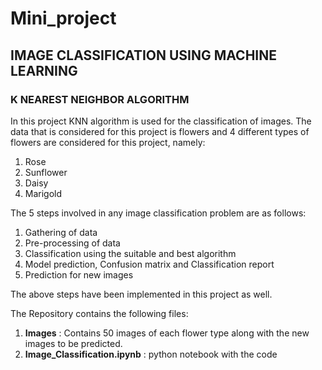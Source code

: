 # Mini_project
## IMAGE CLASSIFICATION USING MACHINE LEARNING
### K NEAREST NEIGHBOR ALGORITHM

In this project KNN algorithm is used for the classification of images. The data that is considered for this project is flowers and 4 different types of flowers are considered for this project, namely:</br>
1) Rose
2) Sunflower
3) Daisy
4) Marigold

The 5 steps involved in any image classification problem are as follows:
1) Gathering of data
2) Pre-processing of data
3) Classification using the suitable and best algorithm
4) Model prediction, Confusion matrix and Classification report
5) Prediction for new images

The above steps have been implemented in this project as well.</br>

The Repository contains the following files:</br>
1) **Images** : Contains 50 images of each flower type along with the new images to be predicted.
2) **Image_Classification.ipynb** : python notebook with the code
